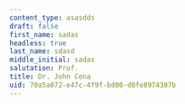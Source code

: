 ```yaml
---
content_type: asasdds
draft: false
first_name: sadas
headless: true
last_name: sdasd
middle_initial: sadas
salutation: Prof.
title: Dr. John Cena
uid: 70a5a072-e47c-4f9f-bd00-d0fe8974387b
---
```

